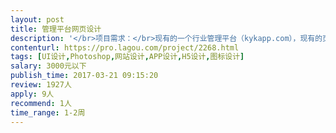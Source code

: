 ```yaml
---                
layout: post       
title: 管理平台网页设计           
description: '</br>项目需求：</br>现有的一个行业管理平台（kykapp.com），现有的页面都是菜单加表格的形式，大概页面20页，预算2000元，界面老套，古板，不时尚。</br>打算重新做一下界面设计，包括微信端登陆的界面。</br>要求简洁、清新，有时代气息，模块化展示。</br>'     
contenturl: https://pro.lagou.com/project/2268.html      
tags: [UI设计,Photoshop,网站设计,APP设计,H5设计,图标设计]            
salary: 3000元以下          
publish_time: 2017-03-21 09:15:20         
review: 1927人                   
apply: 9人                   
recommend: 1人                   
time_range: 1-2周              
---                 
```

